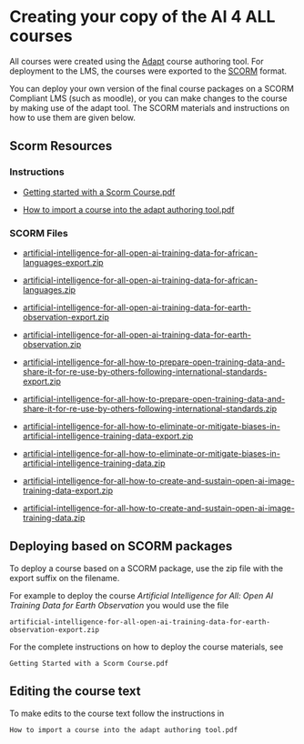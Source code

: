 
# Creating your copy of the AI 4 ALL courses
All courses were created using the [Adapt](https://www.adaptlearning.org/) course authoring tool. For deployment to the LMS, the courses were exported to the [SCORM](https://en.wikipedia.org/wiki/Sharable_Content_Object_Reference_Model) format. 

You can deploy your own version of the final course packages on a SCORM Compliant LMS (such as moodle), or you can make changes to the course by making use of the adapt tool.
The SCORM materials and instructions on how to use them are given below.

## Scorm Resources

### Instructions

- [Getting started with a Scorm Course.pdf](<https://whitedatastorage.blob.core.windows.net/open-and-unbiased-ai-training-data/ScormPackages/Getting started with a Scorm Course.pdf>)

- [How to import a course into the adapt authoring tool.pdf](<https://whitedatastorage.blob.core.windows.net/open-and-unbiased-ai-training-data/ScormPackages/How to import a course into the adapt authoring tool.pdf>)

### SCORM Files

<!-- Course 1 -->
- [artificial-intelligence-for-all-open-ai-training-data-for-african-languages-export.zip](https://whitedatastorage.blob.core.windows.net/open-and-unbiased-ai-training-data/ScormPackages/artificial-intelligence-for-all-open-ai-training-data-for-african-languages-export.zip)

- [artificial-intelligence-for-all-open-ai-training-data-for-african-languages.zip](https://whitedatastorage.blob.core.windows.net/open-and-unbiased-ai-training-data/ScormPackages/artificial-intelligence-for-all-open-ai-training-data-for-african-languages.zip)

<!-- Course 2 -->

- [artificial-intelligence-for-all-open-ai-training-data-for-earth-observation-export.zip](https://whitedatastorage.blob.core.windows.net/open-and-unbiased-ai-training-data/ScormPackages/artificial-intelligence-for-all-open-ai-training-data-for-earth-observation-export.zip)

- [artificial-intelligence-for-all-open-ai-training-data-for-earth-observation.zip](https://whitedatastorage.blob.core.windows.net/open-and-unbiased-ai-training-data/ScormPackages/artificial-intelligence-for-all-open-ai-training-data-for-earth-observation.zip)

<!-- Course 3 -->
- [artificial-intelligence-for-all-how-to-prepare-open-training-data-and-share-it-for-re-use-by-others-following-international-standards-export.zip](https://whitedatastorage.blob.core.windows.net/open-and-unbiased-ai-training-data/ScormPackages/artificial-intelligence-for-all-how-to-prepare-open-training-data-and-share-it-for-re-use-by-others-following-international-standards-export.zip)

- [artificial-intelligence-for-all-how-to-prepare-open-training-data-and-share-it-for-re-use-by-others-following-international-standards.zip](https://whitedatastorage.blob.core.windows.net/open-and-unbiased-ai-training-data/ScormPackages/artificial-intelligence-for-all-how-to-prepare-open-training-data-and-share-it-for-re-use-by-others-following-international-standards.zip)

<!-- Course 4 -->
- [artificial-intelligence-for-all-how-to-eliminate-or-mitigate-biases-in-artificial-intelligence-training-data-export.zip](https://whitedatastorage.blob.core.windows.net/open-and-unbiased-ai-training-data/ScormPackages/artificial-intelligence-for-all-how-to-eliminate-or-mitigate-biases-in-artificial-intelligence-training-data-export.zip)

- [artificial-intelligence-for-all-how-to-eliminate-or-mitigate-biases-in-artificial-intelligence-training-data.zip](https://whitedatastorage.blob.core.windows.net/open-and-unbiased-ai-training-data/ScormPackages/artificial-intelligence-for-all-how-to-eliminate-or-mitigate-biases-in-artificial-intelligence-training-data.zip)

<!-- Course 5 -->
- [artificial-intelligence-for-all-how-to-create-and-sustain-open-ai-image-training-data-export.zip](https://whitedatastorage.blob.core.windows.net/open-and-unbiased-ai-training-data/ScormPackages/artificial-intelligence-for-all-how-to-create-and-sustain-open-ai-image-training-data-export.zip)

- [artificial-intelligence-for-all-how-to-create-and-sustain-open-ai-image-training-data.zip](https://whitedatastorage.blob.core.windows.net/open-and-unbiased-ai-training-data/ScormPackages/artificial-intelligence-for-all-how-to-create-and-sustain-open-ai-image-training-data.zip)

## Deploying based on SCORM packages

To deploy a course based on a SCORM package, use the zip file with the export suffix on the filename. 

For example to deploy the course *Artificial Intelligence for All: Open AI Training Data for Earth Observation* you would use the file
``` text
artificial-intelligence-for-all-open-ai-training-data-for-earth-observation-export.zip
```
For the complete instructions on how to deploy the course materials, see  

```text 
Getting Started with a Scorm Course.pdf
```
## Editing the course text

 To make edits to the course text follow the instructions in 

```text
How to import a course into the adapt authoring tool.pdf
```
